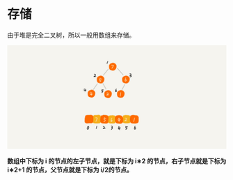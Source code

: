# 存储

由于堆是完全二叉树，所以一般用数组来存储。

![&#x7528;&#x6570;&#x7EC4;&#x8868;&#x793A;&#x5806;](../../../.gitbook/assets/image%20%2812%29.png)

**数组中下标为 i 的节点的左子节点，就是下标为 i∗2 的节点，右子节点就是下标为 i∗2+1 的节点，父节点就是下标为 i/2​ 的节点。**

